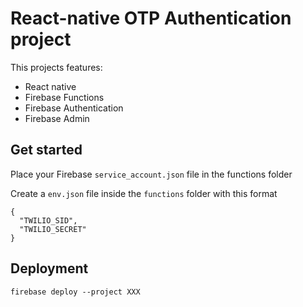 # React-native OTP Authentication project

This projects features:

- React native
- Firebase Functions
- Firebase Authentication
- Firebase Admin

## Get started

Place your Firebase `service_account.json` file in the functions folder

Create a `env.json` file inside the `functions` folder with this format

```
{
  "TWILIO_SID",
  "TWILIO_SECRET"
}
```

## Deployment

```
firebase deploy --project XXX
```
